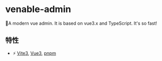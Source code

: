 # venable-admin
🚀A modern vue admin. It is based on vue3.x and TypeScript. It's so fast!

## 特性

- ⚡️ [Vite3](https://cn.vitejs.dev/), [Vue3](https://cn.vuejs.org/), [pnpm](https://pnpm.io/)

